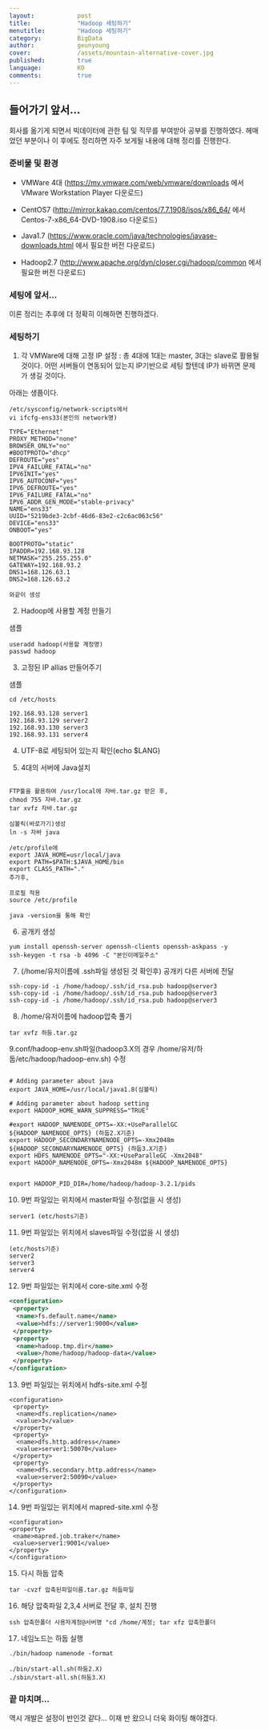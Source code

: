 ```yaml
---
layout:            post
title:             "Hadoop 세팅하기"
menutitle:         "Hadoop 세팅하기"
category:          BigData
author:            geunyoung
cover:             /assets/mountain-alternative-cover.jpg
published:         true
language:          KO
comments:          true
---
```


## 들어가기 앞서...
  
 회사를 옮기게 되면서 빅데이터에 관한 팀 및 직무를 부여받아 공부를 진행하였다. 헤매었던 부분이나 이 후에도 정리하면 자주 보게될 내용에 대해 정리를 진행한다. 
 
  
### 준비물 및 환경
  
 * VMWare 4대 (https://my.vmware.com/web/vmware/downloads 에서 VMware Workstation Player 다운로드) 
  
 * CentOS7 (http://mirror.kakao.com/centos/7.7.1908/isos/x86_64/ 에서 Centos-7-x86_64-DVD-1908.iso 다운로드)
  
 * Java1.7 (https://www.oracle.com/java/technologies/javase-downloads.html 에서 필요한 버전 다운로드)
  
 * Hadoop2.7 (http://www.apache.org/dyn/closer.cgi/hadoop/common 에서 필요한 버전 다운로드)
  
### 세팅에 앞서...
  
이론 정리는 추후에 더 정확히 이해하면 진행하겠다.

### 세팅하기
  
1. 각 VMWare에 대해 고정 IP 설정 : 총 4대에 1대는 master, 3대는 slave로 활용될 것이다. 어떤 서버들이 연동되어 있는지 IP기반으로 세팅 할텐데 IP가 바뀌면 문제가 생길 것이다.
  
아래는 생픔이다.  
```text
/etc/sysconfig/network-scripts에서
vi ifcfg-ens33(본인의 network명)

TYPE="Ethernet"
PROXY_METHOD="none"
BROWSER_ONLY="no"
#BOOTPROTO="dhcp"
DEFROUTE="yes"
IPV4_FAILURE_FATAL="no"
IPV6INIT="yes"
IPV6_AUTOCONF="yes"
IPV6_DEFROUTE="yes"
IPV6_FAILURE_FATAL="no"
IPV6_ADDR_GEN_MODE="stable-privacy"
NAME="ens33"
UUID="5219bde3-2cbf-46d6-83e2-c2c6ac063c56"
DEVICE="ens33"
ONBOOT="yes"

BOOTPROTO="static"
IPADDR=192.168.93.128
NETMASK="255.255.255.0"
GATEWAY=192.168.93.2
DNS1=168.126.63.1
DNS2=168.126.63.2

와같이 생성
```
  
2. Hadoop에 사용할 계정 만들기
  
샘플
```text
useradd hadoop(사용할 계정명)
passwd hadoop
```
  
3. 고정된 IP allias 만들어주기
  
샘플
```text
cd /etc/hosts

192.168.93.128 server1
192.168.93.129 server2
192.168.93.130 server3
192.168.93.131 server4
```
  
4. UTF-8로 세팅되어 있는지 확인(echo $LANG)
  
  
5. 4대의 서버에 Java설치
```text

FTP툴을 활용하여 /usr/local에 자바.tar.gz 받은 후,
chmod 755 자바.tar.gz
tar xvfz 자바.tar.gz

심볼릭(바로가기)생성
ln -s 자바 java

/etc/profile에
export JAVA_HOME=usr/local/java
export PATH=$PATH:$JAVA_HOME/bin
export CLASS_PATH="."
추가후, 

프로필 적용
source /etc/profile

java -version을 통해 확인

```
  
  
6. 공개키 생성
  
```text
yum install openssh-server openssh-clients openssh-askpass -y
ssh-keygen -t rsa -b 4096 -C "본인이메일주소"
```
  
  
7. (/home/유저이름에 .ssh파일 생성된 것 확인후) 공개키 다른 서버에 전달
  
```text
ssh-copy-id -i /home/hadoop/.ssh/id_rsa.pub hadoop@server3
ssh-copy-id -i /home/hadoop/.ssh/id_rsa.pub hadoop@server3
ssh-copy-id -i /home/hadoop/.ssh/id_rsa.pub hadoop@server3
```
  
  
8. /home/유저이름에 hadoop압축 풀기
```text
tar xvfz 하둠.tar.gz
```
  
9.conf/hadoop-env.sh파일(hadoop3.X의 경우 /home/유저/하둡/etc/hadoop/hadoop-env.sh) 수정 
  
```text

# Adding parameter about java
export JAVA_HOME=/usr/local/java1.8(심볼릭)

# Adding parameter about hadoop setting
export HADOOP_HOME_WARN_SUPPRESS="TRUE"

#export HADOOP_NAMENODE_OPTS=-XX:+UseParallelGC ${HADOOP_NAMENODE_OPTS} (하둡2.X기준)
export HADOOP_SECONDARYNAMENODE_OPTS=-Xmx2048m ${HADOOP_SECONDARYNAMENODE_OPTS} (하둡3.X기준)
export HDFS_NAMENODE_OPTS="-XX:+UseParalleGC -Xmx2048"
export HADOOP_NAMENODE_OPTS=-Xmx2048m ${HADOOP_NAMENODE_OPTS}


export HADOOP_PID_DIR=/home/hadoop/hadoop-3.2.1/pids
```
  
10. 9번 파일있는 위치에서 master파일 수정(없을 시 생성)
  
```text
server1 (etc/hosts기준)
```
  
  
11. 9번 파일있는 위치에서 slaves파일 수정(없을 시 생성)
  
```text
(etc/hosts기준)
server2
server3
server4

```

12. 9번 파일있는 위치에서 core-site.xml 수정
  
```xml
<configuration>
 <property>
  <name>fs.default.name</name>
  <value>hdfs://server1:9000</value>
 </property>
 <property>
  <name>hadoop.tmp.dir</name>
  <value>/home/hadoop/hadoop-data</value>
 </property>
</configuration>
```
  
  
13. 9번 파일있는 위치에서 hdfs-site.xml 수정
  
```text
<configuration>
 <property>
  <name>dfs.replication</name>
  <value>3</value>
 </property>
 <property>
  <name>dfs.http.address</name>
  <value>server1:50070</value>
 </property>
 <property>
  <name>dfs.secondary.http.address</name>
  <value>server2:50090</value>
 </property>
</configuration>
```
 
 14. 9번 파일있는 위치에서 mapred-site.xml 수정
   
 ```text
<configuration>
 <property>
  <name>mapred.job.traker</name>
  <value>server1:9001</value>
 </property>
</configuration>
 ```
   
   
 15. 다시 하둡 압축
   
 ```text
 tar -cvzf 압축된파일이름.tar.gz 하둡파일
 ```
   
   
16. 해당 압축파일 2,3,4 서버로 전달 후, 설치 진행
 
 ```text
 ssh 압축한폴더 사용자계정@서버명 "cd /home/계정; tar xfz 압축한폴더
 ```
  
  
17. 네임노드는 하둡 실행
```text
./bin/hadoop namenode -format

./bin/start-all.sh(하둠2.X)
./sbin/start-all.sh(하둠3.X)
```
  
### 끝 마치며...
  
 역시 개발은 설정이 반인것 같다... 이재 반 왔으니 더욱 화이팅 해야겠다.
